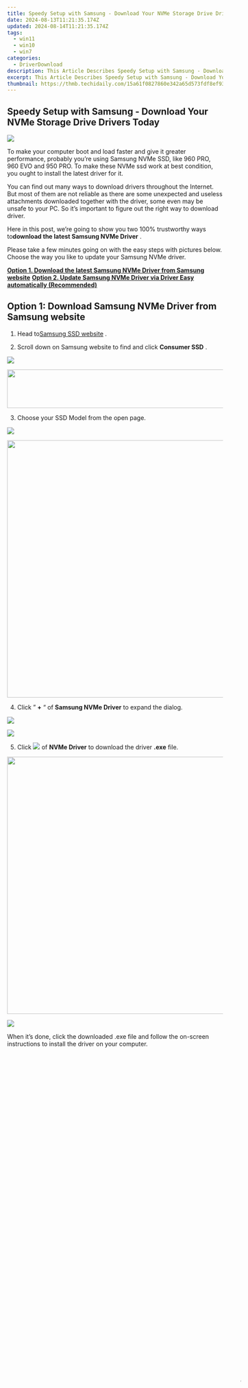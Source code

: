 ```yaml
---
title: Speedy Setup with Samsung - Download Your NVMe Storage Drive Drivers Today
date: 2024-08-13T11:21:35.174Z
updated: 2024-08-14T11:21:35.174Z
tags:
  - win11
  - win10
  - win7
categories:
  - DriverDownload
description: This Article Describes Speedy Setup with Samsung - Download Your NVMe Storage Drive Drivers Today
excerpt: This Article Describes Speedy Setup with Samsung - Download Your NVMe Storage Drive Drivers Today
thumbnail: https://thmb.techidaily.com/15a61f0827860e342a65d573fdf8ef935cbe188b573d2796a1411e612ad84808.jpg
---
```


## Speedy Setup with Samsung - Download Your NVMe Storage Drive Drivers Today

![](https://images.drivereasy.com/wp-content/uploads/2017/05/1-2.png)
  
 To make your computer boot and load faster and give it greater performance, probably you’re using Samsung NVMe SSD, like 960 PRO, 960 EVO and 950 PRO. To make these NVMe ssd work at best condition, you ought to install the latest driver for it.

 You can find out many ways to download drivers throughout the Internet. But most of them are not reliable as there are some unexpected and useless attachments downloaded together with the driver, some even may be unsafe to your PC. So it’s important to figure out the right way to download driver.

 Here in this post, we’re going to show you two 100% trustworthy ways to**download the latest Samsung NVMe Driver** .
  
 Please take a few minutes going on with the easy steps with pictures below. Choose the way you like to update your Samsung NVMe driver.  
  
[**Option 1. Download the latest Samsung NVMe Driver from Samsung website**](https://tools.techidaily.com/drivereasy/download/)
[**Option 2. Update Samsung NVMe Driver via Driver Easy automatically (Recommended)**](https://www.drivereasy.com/knowledge/samsung-nvme-driver-download-easily-quickly/#OPTION2)

## Option 1:  Download Samsung NVMe Driver from Samsung website

 1) Head to[Samsung SSD website](https://shop-links.co/link/?exclusive=1&publisher_slug=itechdaily19598&url=http%3A%2F%2Fwww.samsung.com%2Fsemiconductor%2Fminisite%2Fssd%2F) .  
  
 2) Scroll down on Samsung website to find and click **Consumer SSD** .  
  
![](https://images.drivereasy.com/wp-content/uploads/2017/05/2-12.jpg)
<!-- affiliate ads begin -->
<a href="https://united.elfm.net/c/5597632/517826/4704" target="_top" id="517826"><img src="//a.impactradius-go.com/display-ad/4704-517826" border="0" alt="" width="728" height="90"/></a><img height="0" width="0" src="https://united.elfm.net/i/5597632/517826/4704" style="position:absolute;visibility:hidden;" border="0" />
<!-- affiliate ads end -->
  
 3) Choose your SSD Model from the open page.  
  
![](https://images.drivereasy.com/wp-content/uploads/2017/05/3-11.jpg)
<!-- affiliate ads begin -->
<a href="https://appsumo.8odi.net/c/5597632/2068425/7443" target="_top" id="2068425"><img src="//a.impactradius-go.com/display-ad/7443-2068425" border="0" alt="" width="1200" height="600"/></a><img height="0" width="0" src="https://appsumo.8odi.net/i/5597632/2068425/7443" style="position:absolute;visibility:hidden;" border="0" />
<!-- affiliate ads end -->
  
 4) Click ” **+** “  of **Samsung NVMe Driver**  to expand the dialog.  
  
![](https://images.drivereasy.com/wp-content/uploads/2017/05/4-13.jpg)
<!-- affiliate ads begin -->
<a href="https://store.massmailsoftware.com/order/checkout.php?PRODS=1300375&QTY=1&AFFILIATE=108875&CART=1"><img src="https://secure.avangate.com/images/merchant/dc87c13749315c7217cdc4ac692e704c/banera_for_partners-15_%281%29.jpg" border="0"></a>
<!-- affiliate ads end -->
  
 5) Click ![](https://images.drivereasy.com/wp-content/uploads/2017/05/6-11.jpg) of **NVMe Driver** to download the driver **.exe**  file.  
<!-- affiliate ads begin -->
<a href="https://appsumo.8odi.net/c/5597632/2087389/7443" target="_top" id="2087389"><img src="//a.impactradius-go.com/display-ad/7443-2087389" border="0" alt="" width="1200" height="600"/></a><img height="0" width="0" src="https://appsumo.8odi.net/i/5597632/2087389/7443" style="position:absolute;visibility:hidden;" border="0" />
<!-- affiliate ads end -->
  
![](https://images.drivereasy.com/wp-content/uploads/2017/05/5-9.jpg)
  
 When it’s done, click the downloaded .exe file and follow the on-screen instructions to install the driver on your computer.

<!-- affiliate ads begin -->
<span id="1793213">
					<video width="1080" height="1620" style="cursor:pointer"
           poster="//a.impactradius-go.com/display-clicktoplayimage/1793213.jpeg"
           onclick="if(!this.playClicked){this.play();this.setAttribute('controls',true);this.playClicked=true;}">
	   <source src="//a.impactradius-go.com/display-ad/19135-1793213">
	   <img src="//a.impactradius-go.com/display-clicktoplayimage/1793213.jpeg" style="border: none; height: 100%; width: 100%; object-fit: contain">
	</video>
	<div style="width:1080px;text-align:center"><a href="javascript:window.open(decodeURIComponent('https%3A%2F%2Ftinyland.pxf.io%2Fc%2F5597632%2F1793213%2F19135'), '_blank');void(0);">Click here</a></div>
</span>
<img height="0" width="0" src="https://imp.pxf.io/i/5597632/1793213/19135" style="position:absolute;visibility:hidden;" border="0" />
<!-- affiliate ads end -->
## Option 2:   **Update Samsung NVMe Express Driver via Driver Easy automatically**

 If you don’t have the time, patience or skills to update the driver manually, you can do it automatically with **[Driver Easy](https://tools.techidaily.com/drivereasy/download/)** .

 Driver Easy will automatically recognize your system and find the correct drivers for it. You don’t need to know exactly what system your computer is running, you don’t need to be troubled by the wrong driver you would be downloading, and you don’t need to worry about making a mistake when installing.

 You can update your drivers automatically with either the FREE or the Pro version of Driver Easy. But with the Pro version it takes just 2 steps (and you get full support and a 30-day money back guarantee):

 1) **[Download](https://tools.techidaily.com/drivereasy/download/)**  and install Driver Easy.

 2) Run Driver Easy and click the **Scan Now**  button. Driver Easy will then scan your computer and detect any problem drivers.

![](https://images.drivereasy.com/wp-content/uploads/2017/05/7-5.jpg)
<!-- affiliate ads begin -->
<a href="https://shop.dbschema.com/order/checkout.php?PRODS=19867419&QTY=1&AFFILIATE=108875&CART=1"> <img src="https://secure.avangate.com/images/merchant/176b22bab4e94a28619ca2433b2ef241/products/1_icon256.png" border="0">
DbSchema database designer for all databases, schema design in the team, schema deployment, interactive diagrams, documentation, data and query tools. </a>
<!-- affiliate ads end -->

 3) Click **Update All** to automatically download and install the correct version of _all_ the drivers that are missing or out of date on your system (this requires the **[Pro version](https://tools.techidaily.com/drivereasy/download/)**  – you’ll be prompted to upgrade when you click Update All).  
  
![](https://images.drivereasy.com/wp-content/uploads/2017/05/8-6.jpg)

 Note: You can do it for free if you like, but it’s partly manual.

* [Drivers](https://tools.techidaily.com/drivereasy/download/)
* [Samsung](https://tools.techidaily.com/drivereasy/download/)

<ins class="adsbygoogle"
     style="display:block"
     data-ad-format="autorelaxed"
     data-ad-client="ca-pub-7571918770474297"
     data-ad-slot="1223367746"></ins>



<ins class="adsbygoogle"
     style="display:block"
     data-ad-client="ca-pub-7571918770474297"
     data-ad-slot="8358498916"
     data-ad-format="auto"
     data-full-width-responsive="true"></ins>


